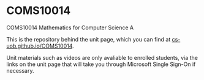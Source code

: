 # COMS10014

COMS10014 Mathematics for Computer Science A

This is the repository behind the unit page, which you can find at [cs-uob.github.io/COMS10014](cs-uob.github.io/COMS10014).

Unit materials such as videos are only avaliable to enrolled students, via the links on the unit page that will take you through Microsoft Single Sign-On if necessary.
